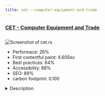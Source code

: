 ```yaml
---
title: cet---computer-equipment-and-trade
---
```


<div style="height: 3rem">
  <a href="http://www.cet.rs"><h3>CET - Computer Equipment and Trade</h3></a>
</div>
<img loading="lazy" src="/images/thumbs/cet.rs.jpg" alt="Screenshot of cet.rs" />
<ul>
  <li>Performace: 26%</li>
  <li>
    First contentful paint:
    4.60Sec
  </li>
  <li>Best practices: 64%</li>
  <li>Accessibility: 88%</li>
  <li>SEO: 89%</li>
  <li>carbon footprint: 0.100</li>
</ul>
<details>
  <summary>Description</summary>
  <p>CET educational center is a leader in informal education in IT, with over 25 years of successful work and more that 50.000 students.

CET is official reseller for Microsoft, Adobe, Corel, Autodesk, Symantec, ABBYY, ACD See, Eset-Nod32, AVG, Kaspersky, Nero... 

CET is one of the top publishers in Serbia for IT, Programming & Computer science books.

The website provides customers with the ability to browse through books, read some samples and place orders, and to get all of the important and relevant information about ongoing and upcoming courses and prices.Website is based on k2 and k2store components, supported with gavick bikestore template and heavily customised isis administrator template.

Most of the website contents is inside k2, with variety of custom fields, depending on content type (categories).

Jumi is used in several places, for various application forms.

Simple image gallery plugin is used for handling image galleries in news.

User groups and access levels are defined, and isis template overrides are created to make administration better suited to various content types.</p>
</details>

